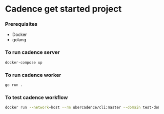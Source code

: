 # Cadence get started project

### Prerequisites
- Docker
- golang

### To run cadence server 
```bash
docker-compose up
```

### To run cadence worker
```bash
go run .
```
  

### To test cadence workflow

```bash
docker run --network=host --rm ubercadence/cli:master --domain test-domain workflow start --et 60 --tl test-worker --workflow_type main.helloWorldWorkflow --input '"This is another example"'
```

